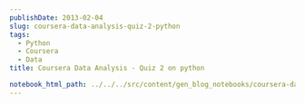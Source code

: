```yaml
---
publishDate: 2013-02-04
slug: coursera-data-analysis-quiz-2-python
tags:
  - Python
  - Coursera
  - Data
title: Coursera Data Analysis - Quiz 2 on python

notebook_html_path: ../../../src/content/gen_blog_notebooks/coursera-data-analysis-quiz-2-python.html
---
```

